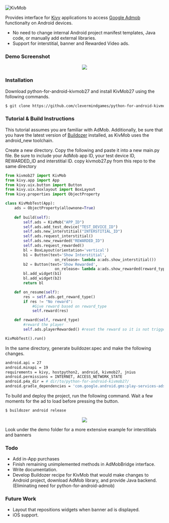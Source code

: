 ![KivMob](https://raw.githubusercontent.com/MichaelStott/KivMob/master/demo/assets/kivmob-title.png)

Provides interface for [Kivy] applications to access [Google Admob] functionalty on Android devices.

  - No need to change internal Android project manifest templates, Java code, or manually add external libraries.
  - Support for interstitial, banner and Rewarded Video ads.

### Demo Screenshot

<p align="center">
  <img src="https://raw.githubusercontent.com/MichaelStott/KivMob/master/demo/assets/demo-screenshot-github.png">
</p>

### Installation

Download python-for-android-kivmob27 and install KivMob27 using the following commands.
```sh
$ git clone https://github.com/clevermindgames/python-for-android-kivmob27.git
```
### Tutorial & Build Instructions

This tutorial assumes you are familiar with AdMob. Additionally, be sure that you have the latest version of [Buildozer] installed, as KivMob uses the android_new toolchain.

Create a new directory. Copy the following and paste it into a new main.py file. Be sure to include your AdMob app ID, your test device ID, REWARDED_ID and interstitial ID.
copy kivmob27.py from this repo to the same directory

```python
from kivmob27 import KivMob
from kivy.app import App
from kivy.uix.button import Button
from kivy.uix.boxlayout import BoxLayout
from kivy.properties import ObjectProperty

class KivMobTest(App):
    ads = ObjectProperty(allownone=True)
    
    def build(self):
        self.ads = KivMob("APP_ID")
        self.ads.add_test_device("TEST_DEVICE_ID")
        self.ads.new_interstitial("INTERSTITIAL_ID")
        self.ads.request_interstitial()
        self.ads.new_rewarded("REWARDED_ID")
        self.ads.request_rewarded()
        bl = BoxLayout(orientation='vertical')
        b1 = Button(text='Show Interstitial',
                      on_release= lambda a:ads.show_interstitial())
        b2 = Button(text='Show Rewarded',
                      on_release= lambda a:ads.show_rewarded(reward_type='your reward type'))
        bl.add_widget(b1)
        bl.add_widget(b2)
        return bl

    def on_resume(self):
        res = self.ads.get_reward_type()
        if res != "No reward":
            #Give reward based on reward_type
            self.reward(res)

    def reward(self, reward_type)
        #reward the player
        self.ads.playerRewarded() #reset the reward so it is not triggered again

KivMobTest().run()
```

In the same directory, generate buildozer.spec and make the following changes.

```sh
android.api = 27
android.minapi = 19
requirements = kivy, hostpython2, android, kivmob27, jnius
android.permissions = INTERNET, ACCESS_NETWORK_STATE
android.p4a_dir = # dir/to/python-for-android-kivmob27/
android.gradle_dependencies = 'com.google.android.gms:play-services-ads:16.0.0','com.android.support:appcompat-v7:26.1.0'
```

To build and deploy the project, run the following command. Wait a few moments for the ad to load before pressing the button.

```sh
$ buildozer android release
```

<p align="center">
  <img src="https://raw.githubusercontent.com/MichaelStott/KivMob/master/demo/assets/tutorial-screenshot.png">
</p>

Look under the demo folder for a more extensive example for interstitials and banners

### Todo
 - Add in-App purchases
 - Finish remaining unimplemented methods in AdMobBridge interface.
 - Write documentation.
 - Develop Buildozer recipe for KivMob that would make changes to Android project, download AdMob library, and provide Java backend. (Eliminating need for python-for-android-admob)

### Future Work
 - Layout that repositions widgets when banner ad is displayed.
 - iOS support.

[Google Admob]: <https://www.google.com/admob/>
[Kivy]: <https://kivy.org/>
[Buildozer]: <https://github.com/kivy/buildozer>
[MichaelStott Kivmob]: <https://github.com/MichaelStott/KivMob>
